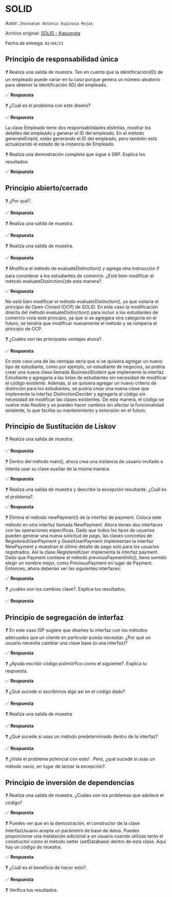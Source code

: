 # SOLID

Autor: `Jhonnatan Antonio Espinoza Rojas`

Archivo original: [SOLID - Kapumota](https://github.com/kapumota/Actividades/blob/main/SOLID/ActividadSOLID.md)

Fecha de entrega: `02/04/23`

## Principio de responsabilidad única

:question: Realiza una salida de muestra. Ten en cuenta que la identificación(ID) de un empleado puede variar en tu caso porque genera un número aleatorio para obtener la identificación (ID) del empleado.

:white_check_mark: **Respuesta**

:question: ¿Cuál es el problema con este diseño?

:white_check_mark: **Respuesta**

La clase Empleado tiene dos responsabilidades distintas, mostrar los detalles del empleado y generar el ID del empleado. En el método generateEmpId, estás generando el ID del empleado, pero también está actualizando el estado de la instancia de Empleado.

:question: Realiza una demostración completa que sigue a SRP. Explica los resultados

:white_check_mark: **Respuesta**

## Principio abierto/cerrado

:question: ¿Por qué?.

:white_check_mark: **Respuesta**

:question: Realiza una salida de muestra.

:white_check_mark: **Respuesta**

:question: Realiza una salida de muestra.

:white_check_mark: **Respuesta**

:question: Modifica el método de evaluateDistinction() y agrega otra instrucción if para considerar a los estudiantes de comercio. ¿Está bien modificar el método evaluateDistinction()de esta manera?.

:white_check_mark: **Respuesta**

No está bien modificar el método evaluateDistinction(), ya que violaría el principio de Open-Closed (OCP) de SOLID. En este caso la modificación directa del método evaluateDistinction() para incluir a los estudiantes de comercio viola este principio, ya que si se agregara otra categoría en el futuro, se tendría que modificar nuevamente el método y se rompería el principio de OCP.

:question: ¿Cuáles son las principales ventajas ahora?.

:white_check_mark: **Respuesta**

En este caso una de las ventajas sería que si se quisiera agregar un nuevo tipo de estudiante, como por ejemplo, un estudiante de negocios, se podría crear una nueva clase llamada BusinessStudent que implemente la interfaz Estudiante y agregarla a las listas de estudiantes sin necesidad de modificar el código existente. Además, si se quisiera agregar un nuevo criterio de distinción para los estudiantes, se podría crear una nueva clase que implemente la interfaz DistinctionDecider y agregarla al código sin necesidad de modificar las clases existentes. De esta manera, el código se vuelve más flexible y se pueden hacer cambios sin afectar la funcionalidad existente, lo que facilita su mantenimiento y extensión en el futuro.

## Principio de Sustitución de Liskov

:question: Realiza una salida de muestra.

:white_check_mark: **Respuesta**

:question: Dentro del método main(), ahora crea una instancia de usuario invitado e intenta usar su clase auxiliar de la misma manera.

:white_check_mark: **Respuesta**

:question: Realiza una salida de muestra y describe la excepción resultante. ¿Cuál es el problema?.

:white_check_mark: **Respuesta**

:question: Elimina el método newPayment() de la interfaz de payment. Coloca este método en otra interfaz llamada NewPayment. Ahora tienes dos interfaces con las operaciones específicas. Dado que todos los tipos de usuarios pueden generar una nueva solicitud de pago, las clases concretas de RegisteredUserPayment y GuestUserPayment implementan la interfaz NewPayment y muestran el último detalle de pago solo para los usuarios registrados. Así la clase RegisteredUser implementa la interfaz payment. Dado que Payment contiene el método previousPaymentInfo(), tiene sentido elegir un nombre mejor, como PreviousPayment en lugar de Payment. Entonces, ahora deberías ver las siguientes interfaces:

:white_check_mark: **Respuesta**

:question: ¿cuáles son los cambios clave?. Explica tus resultados.

:white_check_mark: **Respuesta**

## Principio de segregación de interfaz

:question: En este caso ISP sugiere que diseñes tu interfaz con los métodos adecuados que un cliente en particular pueda necesitar. ¿Por qué un usuario necesita cambiar una clase base (o una interfaz)?

:white_check_mark: **Respuesta**

:question: ¿Ayuda escribir código polimórfico como el siguiente?. Explica tu respuesta.

:white_check_mark: **Respuesta**

:question: ¿Qué sucede si escribimos algo así en el código dado?

:white_check_mark: **Respuesta**

:question: Realiza una salida de muestra

:white_check_mark: **Respuesta**

:question: ¿Qué sucede si usas un método predeterminado dentro de la interfaz?

:white_check_mark: **Respuesta**

:question: ¿Viste el problema potencial con esto! . Pero, ¿qué sucede si usas un método vacío, en lugar de lanzar la excepción?.

## Principio de inversión de dependencias

:question: Realiza una salida de muestra. ¿Cuáles son los problemas que adolece el código?

:white_check_mark: **Respuesta**

:question: Puedes ver que en la demostración, el constructor de la clase InterfazUsuario acepta un parámetro de base de datos. Puedes proporcionar una instalación adicional a un usuario cuando utilizas tanto el constructor como el método setter (setDatabase) dentro de esta clase. Aquí hay un código de muestra.

:white_check_mark: **Respuesta**

:question: ¿Cuál es el beneficio de hacer esto?.

:white_check_mark: **Respuesta**

:question: Verifica tus resultados.
